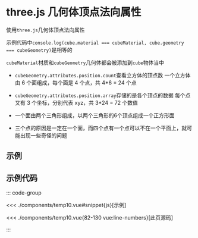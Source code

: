 <script setup>
import temp from './components/temp10.vue'
</script>

# three.js 几何体顶点法向属性

使用`three.js`几何体顶点法向属性

示例代码中`console.log(cube.material === cubeMaterial, cube.geometry === cubeGeometry)`是相等的

`cubeMaterial`材质和`cubeGeometry`几何体都会被添加到`cube`物体当中

- `cubeGeometry.attributes.position.count`查看立方体的顶点数
  一个立方体由 6 个面组成，每个面是 4 个点，共 4*6 = 24 个点
- `cubeGeometry.attributes.position.array`存储的是各个顶点的数据
  每个点又有 3 个坐标，分别代表 xyz，共 3*24 = 72 个数值

- 一个面由两个三角形组成，以两个三角形的6个顶点组成一个正方形面
- 三个点的原因是一定在一个面，而四个点有一个点可以不在一个平面上，就可能出现一些奇怪的问题


## 示例

<ClientOnly>
  <temp/>
</ClientOnly>

## 示例代码

::: code-group

<<< ./components/temp10.vue#snippet{js}[示例]

<<< ./components/temp10.vue{82-130 vue:line-numbers}[此页源码]

:::
